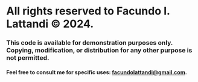 # All rights reserved to Facundo I. Lattandi © 2024.
### This code is available for demonstration purposes only. Copying, modification, or distribution for any other purpose **is not permitted**.
#### Feel free to consult me for specific uses: [facundolattandi@gmail.com](mailto:facundolattandi@gmail.com).
